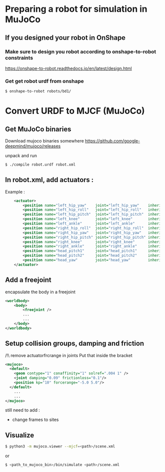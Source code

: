 # Preparing a robot for simulation in MuJoCo

## If you designed your robot in OnShape

### Make sure to design you robot according to onshape-to-robot constraints
https://onshape-to-robot.readthedocs.io/en/latest/design.html

### Get get robot urdf from onshape


```bash
$ onshape-to-robot robots/bd1/
```

# Convert URDF to MJCF (MuJoCo)

## Get MuJoCo binaries

Download mujoco binaries somewhere https://github.com/google-deepmind/mujoco/releases

unpack and run

```bash
$ ./compile robot.urdf robot.xml
```

## In robot.xml, add actuators : 
Example : 
```xml
	<actuator>
		<position name="left_hip_yaw"    joint="left_hip_yaw"    inheritrange="1"/>
		<position name="left_hip_roll"   joint="left_hip_roll"   inheritrange="1"/>
		<position name="left_hip_pitch"  joint="left_hip_pitch"  inheritrange="1"/>
		<position name="left_knee"       joint="left_knee"       inheritrange="1"/>
		<position name="left_ankle"      joint="left_ankle"      inheritrange="1"/>
		<position name="right_hip_roll"  joint="right_hip_roll"  inheritrange="1"/>
		<position name="right_hip_yaw"   joint="right_hip_yaw"   inheritrange="1"/>
		<position name="right_hip_pitch" joint="right_hip_pitch" inheritrange="1"/>
		<position name="right_knee"      joint="right_knee"      inheritrange="1"/>
		<position name="right_ankle"     joint="right_ankle"     inheritrange="1"/>
		<position name="head_pitch1"     joint="head_pitch1"     inheritrange="1"/>
		<position name="head_pitch2"     joint="head_pitch2"     inheritrange="1"/>
		<position name="head_yaw"        joint="head_yaw"        inheritrange="1"/>
	</actuator>
```

## Add a freejoint 

encapsulate the body in a freejoint
```xml
<worldbody>
	<body>
		<freejoint />
		...
		...
	</body>
</worldbody>
```

## Setup collision groups, damping and friction
/!\ remove actuatorfrcrange in joints
Put that inside the <mujoco> bracket
```xml
<mujoco>
  <default>
    <geom contype="1" conaffinity="1" solref=".004 1" />
    <joint damping="0.09" frictionloss="0.1"/>
    <position kp="10" forcerange="-5.0 5.0"/>
  </default>
	...
	...
</mujoco>
```

still need to add : 
- change frames to sites


## Visualize 

```bash
$ python3 -m mujoco.viewer --mjcf=<path>/scene.xml
```

or 

```bash
$ <path_to_mujoco_bin>/bin/simulate <path>/scene.xml
```
